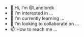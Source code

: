 - 👋 Hi, I’m @Landlordk
- 👀 I’m interested in ...
- 🌱 I’m currently learning ...
- 💞️ I’m looking to collaborate on ...
- 📫 How to reach me ...

<!---
Landlordk/Landlordk is a ✨ special ✨ repository because its `README.md` (this file) appears on your GitHub profile.
You can click the Preview link to take a look at your changes.
--->
